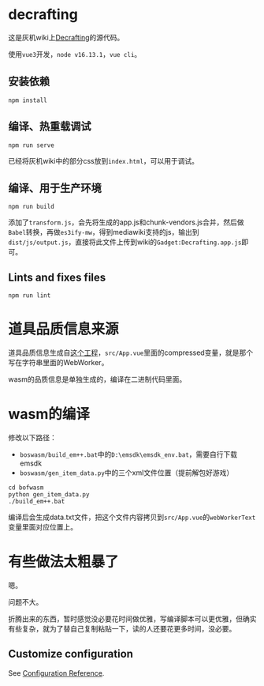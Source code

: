# decrafting

这是灰机wiki上[Decrafting](https://isaac.huijiwiki.com/wiki/Decrafting)的源代码。

使用`vue3`开发，`node v16.13.1`，`vue cli`。

## 安装依赖
```
npm install
```

## 编译、热重载调试
```
npm run serve
```

已经将灰机wiki中的部分css放到`index.html`，可以用于调试。

## 编译、用于生产环境
```
npm run build
```

添加了`transform.js`，会先将生成的app.js和chunk-vendors.js合并，然后做`Babel`转换，再做`es3ify-mw`，得到mediawiki支持的js，输出到`dist/js/output.js`，直接将此文件上传到wiki的`Gadget:Decrafting.app.js`即可。

## Lints and fixes files
```
npm run lint
```
# 道具品质信息来源

道具品质信息生成自[这个工程](https://github.com/frto027/IsaacBagOfCraftingHuijiGadget)，`src/App.vue`里面的compressed变量，就是那个写在字符串里面的WebWorker。

wasm的品质信息是单独生成的，编译在二进制代码里面。

# wasm的编译

修改以下路径：
- `boswasm/build_em++.bat`中的`D:\emsdk\emsdk_env.bat`，需要自行下载emsdk
- `boswasm/gen_item_data.py`中的三个xml文件位置（提前解包好游戏）

```
cd bofwasm
python gen_item_data.py
./build_em++.bat
```

编译后会生成data.txt文件，把这个文件内容拷贝到`src/App.vue`的`webWorkerText`变量里面对应位置上。

# 有些做法太粗暴了

嗯。

问题不大。

折腾出来的东西，暂时感觉没必要花时间做优雅，写编译脚本可以更优雅，但确实有些复杂，就为了替自己复制粘贴一下，读的人还要花更多时间，没必要。
## Customize configuration
See [Configuration Reference](https://cli.vuejs.org/config/).
